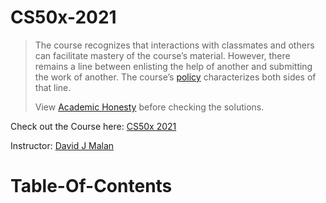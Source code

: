 # CS50x-2021
> The course recognizes that interactions with classmates and others can facilitate mastery of the course’s material. However, there remains a line between enlisting the help of another and submitting the work of another. The course’s [policy](https://cs50.harvard.edu/x/2021/honesty/#policy) characterizes both sides of that line.
>  
> View [Academic Honesty](https://cs50.harvard.edu/x/2021/honesty/) before checking the solutions.
> 
Check out the Course here: [CS50x 2021](https://cs50.harvard.edu/x/2021/)

Instructor: [David J Malan](https://cs.harvard.edu/malan/)

# Table-Of-Contents
 
